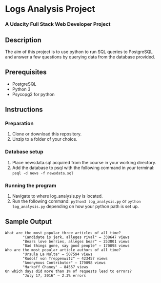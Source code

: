 # Logs Analysis Project
### A Udacity Full Stack Web Developer Project

## Description
The aim of this project is to use python to run SQL queries to PostgreSQL
and answer a few questions by querying data from the database provided.

## Prerequisites
- PostgreSQL
- Python 3
- Psycopg2 for python

## Instructions
### Preparation
1. Clone or download this repository.
2. Unzip to a folder of your choice.

### Database setup
1. Place newsdata.sql acquired from the course in your working directory.
2. Add the database to psql with the following command in your terminal:
```psql -d news -f newsdata.sql```

### Running the program
1. Navigate to where log_analysis.py is located.
2. Run the following command:
```python3 log_analysis.py```
or
```python log_analysis.py```
depending on how your python path is set up.

## Sample Output
```
What are the most popular three articles of all time?
        "Candidate is jerk, alleges rival" — 338647 views
        "Bears love berries, alleges bear" — 253801 views
        "Bad things gone, say good people" — 170098 views
Who are the most popular article authors of all time?
        "Ursula La Multa" — 507594 views
        "Rudolf von Treppenwitz" — 423457 views
        "Anonymous Contributor" — 170098 views
        "Markoff Chaney" — 84557 views
On which days did more than 1% of requests lead to errors?
        "July 17, 2016" — 2.3% errors
```

